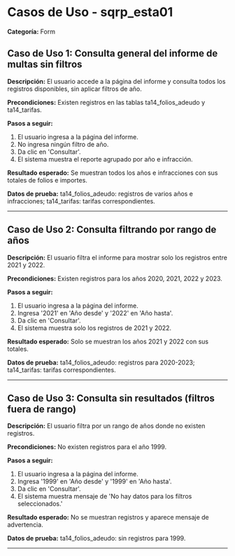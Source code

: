 # Casos de Uso - sqrp_esta01

**Categoría:** Form

## Caso de Uso 1: Consulta general del informe de multas sin filtros

**Descripción:** El usuario accede a la página del informe y consulta todos los registros disponibles, sin aplicar filtros de año.

**Precondiciones:**
Existen registros en las tablas ta14_folios_adeudo y ta14_tarifas.

**Pasos a seguir:**
1. El usuario ingresa a la página del informe.
2. No ingresa ningún filtro de año.
3. Da clic en 'Consultar'.
4. El sistema muestra el reporte agrupado por año e infracción.

**Resultado esperado:**
Se muestran todos los años e infracciones con sus totales de folios e importes.

**Datos de prueba:**
ta14_folios_adeudo: registros de varios años e infracciones; ta14_tarifas: tarifas correspondientes.

---

## Caso de Uso 2: Consulta filtrando por rango de años

**Descripción:** El usuario filtra el informe para mostrar solo los registros entre 2021 y 2022.

**Precondiciones:**
Existen registros para los años 2020, 2021, 2022 y 2023.

**Pasos a seguir:**
1. El usuario ingresa a la página del informe.
2. Ingresa '2021' en 'Año desde' y '2022' en 'Año hasta'.
3. Da clic en 'Consultar'.
4. El sistema muestra solo los registros de 2021 y 2022.

**Resultado esperado:**
Solo se muestran los años 2021 y 2022 con sus totales.

**Datos de prueba:**
ta14_folios_adeudo: registros para 2020-2023; ta14_tarifas: tarifas correspondientes.

---

## Caso de Uso 3: Consulta sin resultados (filtros fuera de rango)

**Descripción:** El usuario filtra por un rango de años donde no existen registros.

**Precondiciones:**
No existen registros para el año 1999.

**Pasos a seguir:**
1. El usuario ingresa a la página del informe.
2. Ingresa '1999' en 'Año desde' y '1999' en 'Año hasta'.
3. Da clic en 'Consultar'.
4. El sistema muestra mensaje de 'No hay datos para los filtros seleccionados.'

**Resultado esperado:**
No se muestran registros y aparece mensaje de advertencia.

**Datos de prueba:**
ta14_folios_adeudo: sin registros para 1999.

---

